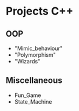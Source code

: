 # Projects C++

## OOP
* "Mimic_behaviour"
* "Polymorphism"
* "Wizards"

## Miscellaneous
* Fun_Game
* State_Machine
